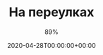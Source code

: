 ---
title: "На переулках"
date: 2020-04-28T00:00:00+00:00
draft: false
author: "89%"
cover: "89prc/89prc-on-side-street-large.jpg"
tracks: [
    { title: "Новый день", length: "00:44", is_explicit: false },
    { title: "Улицы", length: "02:10", is_explicit: false },
    { title: "СиМ", length: "02:33", is_explicit: false },
    { title: "Лысый", length: "00:29", is_explicit: false },
    { title: "Не важно, куда", length: "03:22", is_explicit: false },
    { title: "Право выбирать", length: "01:16", is_explicit: false },
    { title: "13-е сентября", feat: "LessTalk", length: "02:52", is_explicit: false },
    { title: "Промолчу", length: "01:54", is_explicit: false }
]
services: [
    { type: "apple", url: "https://music.apple.com/us/album/на-переулках/1507880765" },
    { type: "deezer", url: "https://www.deezer.com/ru/album/141765432" },
    { type: "spotify", url: "https://open.spotify.com/album/67QfoCuI3VrxuPnX3z6lHT" },
    { type: "yandex", url: "https://music.yandex.ru/album/10421034" },
    { type: "youtube", url: "https://music.youtube.com/playlist?list=OLAK5uy_nzNNXubH-CgByHM1b6av0bP2iTn2snuU8" },
    { type: "vk", url: "https://vk.com/music/album/-2000193434_7193434_0c80a57a308084c2d6" }
]
tags: 
    - "89%"
    - "punk"
    - "jazz"
---